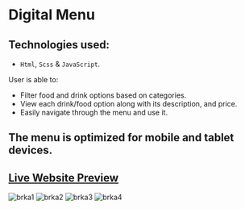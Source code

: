 # Digital Menu

## Technologies used:

- `Html`, `Scss` & `JavaScript`.

User is able to:

* Filter food and drink options based on categories.
* View each drink/food option along with its description, and price.
* Easily navigate through the menu and use it.

## The menu is optimized for mobile and tablet devices.

## [Live Website Preview](https://www.kodbrku.rs)

![brka1](https://user-images.githubusercontent.com/95870159/204083921-de4d29d6-5fee-4770-9251-af4fc27a17c5.png)
![brka2](https://user-images.githubusercontent.com/95870159/204083924-f1249ff0-efce-4668-91dc-a26ea8e8a052.png)
![brka3](https://user-images.githubusercontent.com/95870159/204083926-a0c25f11-a88b-423d-812d-f00f2f8dad55.png)
![brka4](https://user-images.githubusercontent.com/95870159/204083930-599eb0ae-f947-4d1a-ac9c-00a388cbf016.png)
